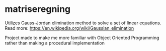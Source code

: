 # matriseregning

Utilizes Gauss-Jordan elimination method to solve a set of linear equations. Read more: https://en.wikipedia.org/wiki/Gaussian_elimination

Project made to make me more familiar with Object Oriented Programming rather than making a procedural implementation
